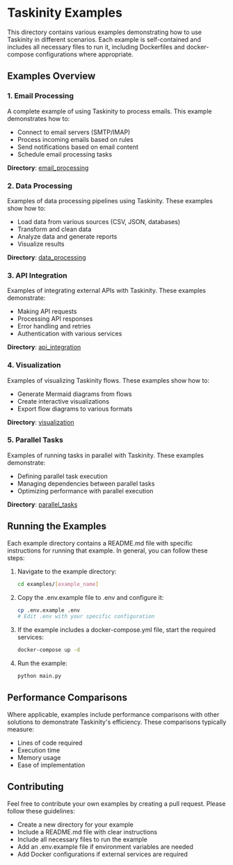 # Taskinity Examples

This directory contains various examples demonstrating how to use Taskinity in different scenarios. Each example is self-contained and includes all necessary files to run it, including Dockerfiles and docker-compose configurations where appropriate.

## Examples Overview

### 1. Email Processing

A complete example of using Taskinity to process emails. This example demonstrates how to:
- Connect to email servers (SMTP/IMAP)
- Process incoming emails based on rules
- Send notifications based on email content
- Schedule email processing tasks

**Directory**: [email_processing](./email_processing/)

### 2. Data Processing

Examples of data processing pipelines using Taskinity. These examples show how to:
- Load data from various sources (CSV, JSON, databases)
- Transform and clean data
- Analyze data and generate reports
- Visualize results

**Directory**: [data_processing](./data_processing/)

### 3. API Integration

Examples of integrating external APIs with Taskinity. These examples demonstrate:
- Making API requests
- Processing API responses
- Error handling and retries
- Authentication with various services

**Directory**: [api_integration](./api_integration/)

### 4. Visualization

Examples of visualizing Taskinity flows. These examples show how to:
- Generate Mermaid diagrams from flows
- Create interactive visualizations
- Export flow diagrams to various formats

**Directory**: [visualization](./visualization/)

### 5. Parallel Tasks

Examples of running tasks in parallel with Taskinity. These examples demonstrate:
- Defining parallel task execution
- Managing dependencies between parallel tasks
- Optimizing performance with parallel execution

**Directory**: [parallel_tasks](./parallel_tasks/)

## Running the Examples

Each example directory contains a README.md file with specific instructions for running that example. In general, you can follow these steps:

1. Navigate to the example directory:
   ```bash
   cd examples/[example_name]
   ```

2. Copy the .env.example file to .env and configure it:
   ```bash
   cp .env.example .env
   # Edit .env with your specific configuration
   ```

3. If the example includes a docker-compose.yml file, start the required services:
   ```bash
   docker-compose up -d
   ```

4. Run the example:
   ```bash
   python main.py
   ```

## Performance Comparisons

Where applicable, examples include performance comparisons with other solutions to demonstrate Taskinity's efficiency. These comparisons typically measure:

- Lines of code required
- Execution time
- Memory usage
- Ease of implementation

## Contributing

Feel free to contribute your own examples by creating a pull request. Please follow these guidelines:
- Create a new directory for your example
- Include a README.md file with clear instructions
- Include all necessary files to run the example
- Add an .env.example file if environment variables are needed
- Add Docker configurations if external services are required
